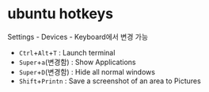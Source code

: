 # ubuntu hotkeys

Settings - Devices - Keyboard에서 변경 가능

- `Ctrl`+`Alt`+`T` : Launch terminal
- `Super`+`a`(변경함) : Show Applications
- `Super`+`D`(변경함) : Hide all normal windows
- `Shift`+`Printn` : Save a screenshot of an area to Pictures
